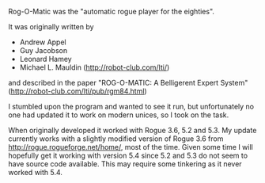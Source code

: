 Rog-O-Matic was the "automatic rogue player for the eighties".

It was originally written by
  * Andrew Appel
  * Guy Jacobson
  * Leonard Hamey
  * Michael L. Mauldin (http://robot-club.com/lti/)

and described in the paper "ROG-O-MATIC: A Belligerent Expert System" (http://robot-club.com/lti/pub/rgm84.html)

I stumbled upon the program and wanted to see it run, but unfortunately no one had updated it to work on modern unices, so I took on the task.

When originally developed it worked with Rogue 3.6, 5.2 and 5.3.  My update currently works with a slightly modified version of Rogue 3.6 from http://rogue.rogueforge.net/home/, most of the time.  Given some time I will hopefully get it working with version 5.4 since 5.2 and 5.3 do not seem to have source code available.  This may require some tinkering as it never worked with 5.4.